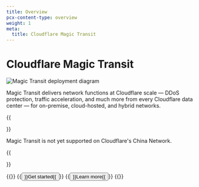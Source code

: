 ```yaml
---
title: Overview
pcx-content-type: overview
weight: 1
meta:
  title: Cloudflare Magic Transit
---
```


# Cloudflare Magic Transit

![Magic Transit deployment diagram](/magic-transit/static/egress-diagram.png)

Magic Transit delivers network functions at Cloudflare scale — DDoS protection, traffic acceleration, and much more from every Cloudflare data center — for on-premise, cloud-hosted, and hybrid networks.

{{<Aside type="note" header="Note">}}

Magic Transit is not yet supported on Cloudflare's China Network.

{{</Aside>}}

{{<button-group>}}
  {{<button type="primary" href="/get-started">}}Get started{{</button>}}
  {{<button type="secondary" href="/about">}}Learn more{{</button>}}
{{</button-group>}}
